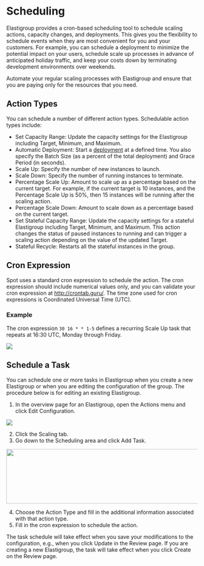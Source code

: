 # Scheduling

Elastigroup provides a cron-based scheduling tool to schedule scaling actions, capacity changes, and deployments. This gives you the flexibility to schedule events when they are most convenient for you and your customers. For example, you can schedule a deployment to minimize the potential impact on your users, schedule scale up processes in advance of anticipated holiday traffic, and keep your costs down by terminating development environments over weekends.

Automate your regular scaling processes with Elastigroup and ensure that you are paying only for the resources that you need.

## Action Types

You can schedule a number of different action types. Schedulable action types include:

- Set Capacity Range: Update the capacity settings for the Elastigroup including Target, Minimum, and Maximum.
- Automatic Deployment: Start a [deployment](elastigroup/tutorials/elastigroup-actions-menu/deploy-or-roll-elastigroup) at a defined time. You also specify the Batch Size (as a percent of the total deployment) and Grace Period (in seconds).
- Scale Up: Specify the number of new instances to launch.
- Scale Down: Specify the number of running instances to terminate.
- Percentage Scale Up: Amount to scale up as a percentage based on the current target. For example, if the current target is 10 instances, and the Percentage Scale Up is 50%, then 15 instances will be running after the scaling action.
- Percentage Scale Down: Amount to scale down as a percentage based on the current target.
- Set Stateful Capacity Range: Update the capacity settings for a stateful Elastigroup including Target, Minimum, and Maximum. This action changes the status of paused instances to running and can trigger a scaling action depending on the value of the updated Target.
- Stateful Recycle: Restarts all the stateful instances in the group.

## Cron Expression

Spot uses a standard cron expression to schedule the action. The cron expression should include numerical values only, and you can validate your cron expression at http://crontab.guru/. The time zone used for cron expressions is Coordinated Universal Time (UTC).

### Example

The cron expression `30 16 * * 1-5` defines a recurring Scale Up task that repeats at 16:30 UTC, Monday through Friday.

<img src="/elastigroup/_media/corefeatures-scheduling-01.png" />

## Schedule a Task

You can schedule one or more tasks in Elastigroup when you create a new Elastigroup or when you are editing the configuration of the group. The procedure below is for editing an existing Elastigroup.

1. In the overview page for an Elastigroup, open the Actions menu and click Edit Configuration.

<img src="/elastigroup/_media/corefeatures-scheduling-00.png" />

2. Click the Scaling tab.
3. Go down to the Scheduling area and click Add Task.

<img src="/elastigroup/_media/corefeatures-scheduling-00a.png" width="514" height="144" />

4. Choose the Action Type and fill in the additional information associated with that action type.
5. Fill in the cron expression to schedule the action.

The task schedule will take effect when you save your modifications to the configuration, e.g., when you click Update in the Review page. If you are creating a new Elastigroup, the task will take effect when you click Create on the Review page.

